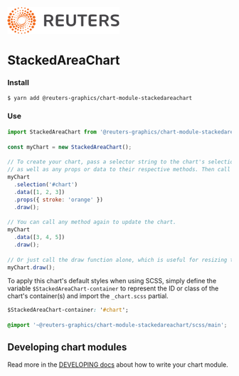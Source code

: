 ![](./badge.svg)

# StackedAreaChart

### Install

```
$ yarn add @reuters-graphics/chart-module-stackedareachart
```

### Use

```javascript
import StackedAreaChart from '@reuters-graphics/chart-module-stackedareachart';

const myChart = new StackedAreaChart();

// To create your chart, pass a selector string to the chart's selection method,
// as well as any props or data to their respective methods. Then call draw.
myChart
  .selection('#chart')
  .data([1, 2, 3])
  .props({ stroke: 'orange' })
  .draw();

// You can call any method again to update the chart.
myChart
  .data([3, 4, 5])
  .draw();

// Or just call the draw function alone, which is useful for resizing the chart.
myChart.draw();
```

To apply this chart's default styles when using SCSS, simply define the variable `$StackedAreaChart-container` to represent the ID or class of the chart's container(s) and import the `_chart.scss` partial.

```CSS
$StackedAreaChart-container: '#chart';

@import '~@reuters-graphics/chart-module-stackedareachart/scss/main';
```

## Developing chart modules

Read more in the [DEVELOPING docs](./DEVELOPING.md) about how to write your chart module.
